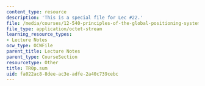 ```yaml
---
content_type: resource
description: 'This is a special file for Lec #22.'
file: /media/courses/12-540-principles-of-the-global-positioning-system-spring-2012/fa022ac88deeac3eadfe2a40c739cebc_TR0p.sum
file_type: application/octet-stream
learning_resource_types:
- Lecture Notes
ocw_type: OCWFile
parent_title: Lecture Notes
parent_type: CourseSection
resourcetype: Other
title: TR0p.sum
uid: fa022ac8-8dee-ac3e-adfe-2a40c739cebc
---
```

